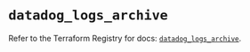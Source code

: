 # `datadog_logs_archive`

Refer to the Terraform Registry for docs: [`datadog_logs_archive`](https://registry.terraform.io/providers/datadog/datadog/3.63.0/docs/resources/logs_archive).
